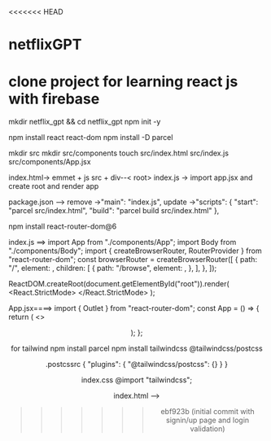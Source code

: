 <<<<<<< HEAD
# netflixGPT
clone project for learning react js with firebase
=======
mkdir netflix_gpt && cd netflix_gpt
npm init -y

npm install react react-dom
npm install -D parcel

mkdir src
mkdir src/components
touch src/index.html src/index.js src/components/App.jsx

index.html-> emmet + js src + div--< root>
index.js -> import app.jsx and create root and render app

package.json -->
remove ->"main": "index.js",
update ->"scripts": {
"start": "parcel src/index.html",
"build": "parcel build src/index.html"
},

npm install react-router-dom@6

index.js ==>
import App from "./components/App";
import Body from "./components/Body";
import { createBrowserRouter, RouterProvider } from "react-router-dom";
const browserRouter = createBrowserRouter([
{
path: "/",
element: <App />,
children: [
{
path: "/browse",
element: <Body />,
},
],
},
]);

ReactDOM.createRoot(document.getElementById("root")).render(
<React.StrictMode>
<RouterProvider router={browserRouter} />
</React.StrictMode>
);

App.jsx====>
import { Outlet } from "react-router-dom";
const App = () => {
return (
<>

<Header />
<Outlet />
</>
);
};

for tailwind
npm install parcel
npm install tailwindcss @tailwindcss/postcss

.postcssrc
{
"plugins": {
"@tailwindcss/postcss": {}
}
}

index.css
@import "tailwindcss";

index.html --> <link href="./index.css" type="text/css" rel="stylesheet" />
>>>>>>> ebf923b (initial commit with signin/up page and login validation)

